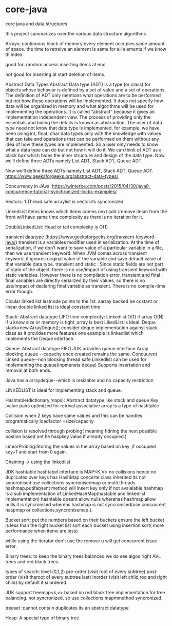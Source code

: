 # core-java
core java and data structures

this project summarizes  over the various data structure algorithms


Arrays:
continuous block of memory
every element occupies same amount of space.
the time to retreive an element is same for all elements if we know th index.

good for:
random access
inserting items at end

not good for
inserting at start
deletion of items.




Abstract Data Types
Abstract Data type (ADT) is a type (or class) for objects whose behavior is defined by a set of value and a set of operations.
The definition of ADT only mentions what operations are to be performed but not how these operations will be implemented. It does not specify how data will be organized in memory and what algorithms will be used for implementing the operations. It is called “abstract” because it gives an implementation independent view. The process of providing only the essentials and hiding the details is known as abstraction.
The user of data type need not know that data type is implemented, for example, we have been using int, float, char data types only with the knowledge with values that can take and operations that can be performed on them without any idea of how these types are implemented. So a user only needs to know what a data type can do but not how it will do it. We can think of ADT as a black box which hides the inner structure and design of the data type. Now we’ll define three ADTs namely List ADT, Stack ADT, Queue ADT.

Now we’ll define three ADTs namely List ADT, Stack ADT, Queue ADT.
https://www.geeksforgeeks.org/abstract-data-types/

Concurrency in JAva:
https://winterbe.com/posts/2015/04/30/java8-concurrency-tutorial-synchronized-locks-examples/


Vectors:
1.Thread safe arraylist  is vector.its syncronized.

LinkedList
items knows which items comes next
add /remove itesm from the front will have same time complexity as there is no iteration for it.


DoubleLinkedList:
Head or tail
complexity is O(1)

transient datatype (https://www.geeksforgeeks.org/transient-keyword-java/)
transient is a variables modifier used in serialization.
At the time of serialization, if we don’t want to save value of a particular variable in a file, then we use transient keyword. When JVM comes across
transient keyword, it ignores original value of the variable and save default value of that variable data type.
transient and static : Since static fields are not part of state of the object, there is no use/impact of using transient keyword with static variables. However there is no compilation error.
transient and final : final variables are directly serialized by their values, so there is no use/impact of declaring final variable as transient.
There is no compile-time error though.

Cicular linked list
lastnode points to the 1st.
aarray backed  be costant or linear
double linked list is ideal constant time


Stack:
Abstract datatype
LIFO
time complexity: Linkedlist O(1) if array O(N)
if u know size or memory is tight ,array is best
LikedList is ideal.
Deque<Integer> stack=new ArrayDeque<Integer>(); consider deque implementation against stack class as it provides more features
one example is linkedlist which implements the Deque interface.


Queue:
Abstract datatype
FIFO
JDK provides queue interface
Array blocking queue --capacity once created remains the same.
Concuurent Linked queue--non blocking thread safe
Linkedlist can be used for implementing the queue(inpmenets deque)
Supports insertation and removal at both ends.

Java has a arraydeque--which is resizable and no capacity restriction

LINKEDLIST  is ideal for implementing stack and queue.


Hashtable(dictionary,maps):
Abstract datatype like stack and queue
Key ,value pairs
optimized for retrival
associative array is a type of hashtable

Collision when 2 keys have same values and this can be handles programatically
loadfactor  =size/capacity


collision is resolved through probing( meaning fidning the next possible postion based ont he haspkey value if already occupied.)

LinearProbing:Storing the values in the array based on key ,if occupied key+1 and start from 0 again.

Chaining -> using the linkedlist

JDK hashtable
 hashtabel interface is MAP<K,V>  no collisions hence no duplicates over keys
  has HashMap concerte class  inherited
  its not syncronised   use collections.syncronisedmap or multi threads
  hashmap.putifabsent method will insert key only if not avaialable
  hashmap is a sub implementation of LinkedHashMap(hastable and linkedlist implementation)
  hashtable doesnt allow nulls wherehas hashmap allow nulls.it is syncronised whereas hashmap is not syncronised(use concuurent haspmap or collections,syncronisemap.).

Bucket sort:
put the numbers based on their buckets
ensure the left bucket is less than the right bucket list
sort each bucket using insertion sort( more performance when items are less)

while using the iterator don't use the remove u will get concurrent issue error.

Binary trees:
to keep the binary trees balanced we do see algos right AVL trees and red black trees.

types of search:
level (0,1,2)
pre-order (visit root of every subtree)
post-order (visit theroot of every subtree last)
inorder (visit left child,roo and right child) by default it si ordered.

JDK support
treemap<k,v> based on red black tree implementation for tree balancing.
not syncronized. so use collections.mapmmethod syncronized.


treeset :cannot contain duplicates its an abstract datatype


Heap:
A special type of binary tree.







